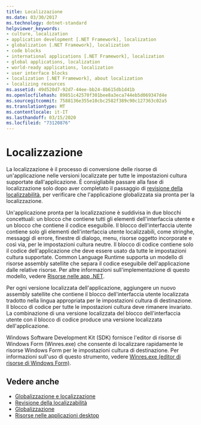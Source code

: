 ```yaml
---
title: Localizzazione
ms.date: 03/30/2017
ms.technology: dotnet-standard
helpviewer_keywords:
- culture, localization
- application development [.NET Framework], localization
- globalization [.NET Framework], localization
- code blocks
- international applications [.NET Framework], localization
- global applications, localization
- world-ready applications, localization
- user interface blocks
- localization [.NET Framework], about localization
- localizing resources
ms.assetid: 49d520d7-92d7-44ee-bb24-8b615db1d41b
ms.openlocfilehash: 89851c42570f301bee8a3eca744eb5d069347d4e
ms.sourcegitcommit: 7588136e355e10cbc2582f389c90c127363c02a5
ms.translationtype: MT
ms.contentlocale: it-IT
ms.lasthandoff: 03/15/2020
ms.locfileid: "73120876"
---
```

# <a name="localization"></a>Localizzazione

La localizzazione è il processo di conversione delle risorse di un'applicazione nelle versioni localizzate per tutte le impostazioni cultura supportate dall'applicazione. È consigliabile passare alla fase di localizzazione solo dopo aver completato il passaggio di [revisione della localizzabilità](../../../docs/standard/globalization-localization/localizability-review.md), per verificare che l'applicazione globalizzata sia pronta per la localizzazione.

Un'applicazione pronta per la localizzazione è suddivisa in due blocchi concettuali: un blocco che contiene tutti gli elementi dell'interfaccia utente e un blocco che contiene il codice eseguibile. Il blocco dell'interfaccia utente contiene solo gli elementi dell'interfaccia utente localizzabili, come stringhe, messaggi di errore, finestre di dialogo, menu, risorse oggetto incorporate e così via, per le impostazioni cultura neutre. Il blocco di codice contiene solo il codice dell'applicazione che deve essere usato da tutte le impostazioni cultura supportate. Common Language Runtime supporta un modello di risorse assembly satellite che separa il codice eseguibile dell'applicazione dalle relative risorse. Per altre informazioni sull'implementazione di questo modello, vedere [Risorse nelle app .NET](../../../docs/framework/resources/index.md).

Per ogni versione localizzata dell'applicazione, aggiungere un nuovo assembly satellite che contiene il blocco dell'interfaccia utente localizzata tradotto nella lingua appropriata per le impostazioni cultura di destinazione. Il blocco di codice per tutte le impostazioni cultura deve rimanere invariato. La combinazione di una versione localizzata del blocco dell'interfaccia utente con il blocco di codice produce una versione localizzata dell'applicazione.

Windows Software Development Kit (SDK) fornisce l'editor di risorse di Windows Form (Winres.exe) che consente di localizzare rapidamente le risorse Windows Form per le impostazioni cultura di destinazione. Per informazioni sull'uso di questo strumento, vedere [Winres.exe (editor di risorse di Windows Form)](../../../docs/framework/tools/winres-exe-windows-forms-resource-editor.md).

## <a name="see-also"></a>Vedere anche

- [Globalizzazione e localizzazione](../../../docs/standard/globalization-localization/index.md)
- [Revisione della localizzabilità](../../../docs/standard/globalization-localization/localizability-review.md)
- [Globalizzazione](../../../docs/standard/globalization-localization/globalization.md)
- [Risorse nelle applicazioni desktop](../../../docs/framework/resources/index.md)
